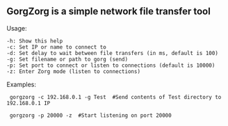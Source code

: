 ## GorgZorg is a simple network file transfer tool

Usage:


    -h: Show this help
    -c: Set IP or name to connect to
    -d: Set delay to wait between file transfers (in ms, default is 100)
    -g: Set filename or path to gorg (send)
    -p: Set port to connect or listen to connections (default is 10000)
    -z: Enter Zorg mode (listen to connections)


Examples:

```
 gorgzorg -c 192.168.0.1 -g Test  #Send contents of Test directory to 192.168.0.1 IP

 gorgzorg -p 20000 -z  #Start listening on port 20000
```
